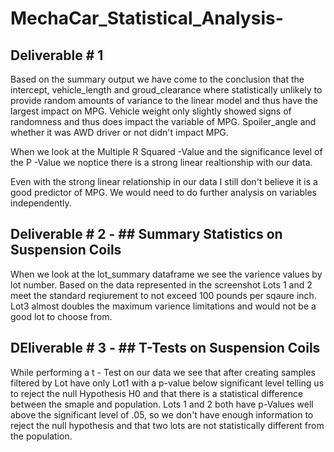 # MechaCar_Statistical_Analysis-

## Deliverable # 1
Based on the summary output we have come to the conclusion that the intercept, vehicle_length and groud_clearance where statistically unlikely to provide random amounts of variance to the linear model and thus have the largest impact on MPG. Vehicle weight only slightly showed signs of randomness and thus does impact the variable of MPG. Spoiler_angle and whether it was AWD driver or not didn't impact MPG. 

When we look at the Multiple R Squared -Value and the significance level of the P -Value we noptice there is a strong linear realtionship with our data.

Even with the strong linear relationship in our data I still don't believe it is a good predictor of MPG. We would need to do further analysis on variables independently.

## Deliverable # 2 - ## Summary Statistics on Suspension Coils

When we look at the lot_summary dataframe we see the varience values by lot number. Based on the data represented in the screenshot Lots 1 and 2 meet the standard reqiurement to not exceed 100 pounds per sqaure inch. Lot3 almost doubles the maximum varience limitations and would not be a good lot to choose from. 

## DEliverable # 3 - ## T-Tests on Suspension Coils
While performing a t - Test on our data we see that after creating samples filtered by Lot have only  Lot1 with a p-value below significant level telling us to reject the null Hypothesis H0 and that there is a statistical difference between the smaple and population. Lots 1 and 2 both have p-Values well above the significant level of .05, so we don't have enough information to reject the null hypothesis and that two lots are not statistically different from the population.  

